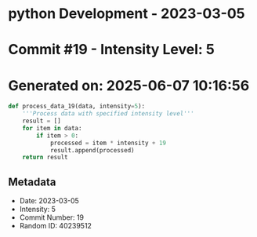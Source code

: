 ﻿# python Development - 2023-03-05
# Commit #19 - Intensity Level: 5
# Generated on: 2025-06-07 10:16:56
```python
def process_data_19(data, intensity=5):
    '''Process data with specified intensity level'''
    result = []
    for item in data:
        if item > 0:
            processed = item * intensity + 19
            result.append(processed)
    return result
```
## Metadata
- Date: 2023-03-05
- Intensity: 5
- Commit Number: 19
- Random ID: 40239512
